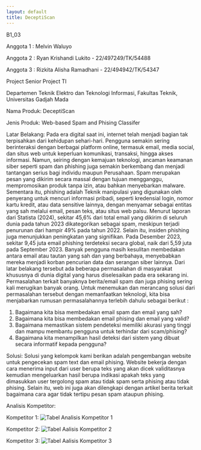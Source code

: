 ```yaml
---
layout: default
title: DeceptiScan
---
```

B1_03

Anggota 1 : Melvin Waluyo

Anggota 2 : Ryan Krishandi Lukito - 22/497249/TK/54488

Anggota 3 : Rizkita Alisha Ramadhani - 22/494942/TK/54347

Project Senior Project TI

Departemen Teknik Elektro dan Teknologi Informasi, Fakultas Teknik, Universitas Gadjah Mada

Nama Produk:
DeceptiScan

Jenis Produk:
Web-based Spam and Phising Classifer

Latar Belakang:
Pada era digital saat ini, internet telah menjadi bagian tak terpisahkan dari kehidupan
sehari-hari. Pengguna semakin sering berinteraksi dengan berbagai platform online,
termasuk email, media social, dan situs web untuk keperluan komunikasi, transaksi, hingga
akses informasi. Namun, seiring dengan kemajuan teknologi, ancaman keamanan siber
seperti spam dan phishing juga semakin berkembang dan menjadi tantangan serius bagi
individu maupun Perusahaan.
Spam merupakan pesan yang dikirim secara massal dengan tujuan mengganggu,
mempromosikan produk tanpa izin, atau bahkan menyebarkan malware. Sementara itu,
phishing adalah Teknik manipulasi yang digunakan oleh penyerang untuk mencuri
informasi pribadi, seperti kredensial login, nomor kartu kredit, atau data sensitive lainnya,
dengan menyamar sebagai entitas yang sah melalui email, pesan teks, atau situs web
palsu.
Menurut laporan dari Statista (2024), sekitar 45,6% dari total email yang dikirim di seluruh
dunia pada tahun 2023 dikategorikan sebagai spam, meskipun terjadi penurunan dari
hampir 49% pada tahun 2022. Selain itu, insiden phishing juga menunjukkan peningkatan
yang signifikan. Pada Desember 2023, sekitar 9,45 juta email phishing terdeteksi secara
global, naik dari 5,59 juta pada September 2023. Banyak pengguna masih kesulitan
membedakan antara email atau tautan yang sah dan yang berbahaya, menyebabkan
mereka menjadi korban pencurian data dan serangan siber lainnya.
Dari latar belakang tersebut ada beberapa permasalahan di masyarakat khususnya di
dunia digital yang harus diselesaikan pada era sekarang ini. Permasalahan terkait
banyaknya berita/email spam dan juga phising sering kali merugikan banyak orang. Untuk
menemukan dan merancang solusi dari permasalahan tersebut dengan memanfaatkan
teknologi, kita bisa menjabarkan rumusan permasalahannya terlebih dahulu sebagai
berikut :

1. Bagaimana kita bisa membedakan email spam dan email yang sah?
2. Bagaimana kita bisa membedakan email phising dan email yang valid?
3. Bagaimana memastikan sistem pendeteksi memiliki akurasi yang tinggi dan mampu
   membantu pengguna untuk terhindar dari scam/phising?
4. Bagaimana kita menampilkan hasil deteksi dari sistem yang dibuat secara informatif
   kepada pengguna?

Solusi:
Solusi yang kelompok kami berikan adalah pengembangan website untuk pengecekan
spam text dan email phising. Website bekerja dengan cara menerima input dari user
berupa teks yang akan dicek validitasnya kemudian mengeluarkan hasil berupa indikasi
apakah teks yang dimasukkan user tergolong spam atau tidak spam serta phising atau
tidak phising. Selain itu, web ini juga akan dilengkapi dengan artikel berita terkait
bagaimana cara agar tidak tertipu pesan spam ataupun phising.

Analisis Kompetitor:

Kompetitor 1:
![Tabel Analisis Kompetitor 1](image-3.png)

Kompetitor 2:
![Tabel Aalisis Kompetitor 2](image-1.png)

Kompetitor 3:
![Tabel Aalisis Kompetitor 3](image-2.png)
